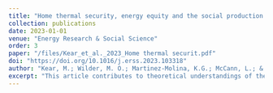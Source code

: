 ```yaml
---
title: "Home thermal security, energy equity and the social production of heat in manufactured housing"
collection: publications
date: 2023-01-01
venue: "Energy Research & Social Science"
order: 3
paper: "/files/Kear_et_al._2023_Home thermal securit.pdf"
doi: "https://doi.org/10.1016/j.erss.2023.103318"
author: "Kear, M.; Wilder, M. O.; Martinez-Molina, K.G.; McCann, L.; & Meyer, D."
excerpt: "This article contributes to theoretical understandings of the relationships among extreme heat vulnerability, energy equity and home thermal security (HTS) – the ability to maintain a home thermal environment consistent with basic health, social and financial needs. Based on three years of mixed-methods qualitative research among social service practitioners, landlords and residents of mobile and manufactured housing (MH) communities, we argue that thermal insecurity is a socially produced, rather than intrinsic, feature of MH. We use the thermal struggles of MH residents to illustrate how gaps in research, markets, landlord-tenant law, policy, and specific government programs overlap to produce MH as a site of hyper-exclusion from many tools used to mitigate and adapt to climate risk. We find that most MH residents, despite barriers and a warming climate, are able to maintain some level of HTS. We highlight the small-scale, improvisational strategies that households use to cope and adapt to the extreme temperatures. HTS is an achievement sustained by a variety of elements that cannot be reduced to simple metrics (e.g., presence of air conditioning). We conclude with a practical set of policy recommendations as well as a call for an expansive “climate finance” that includes the improvisational practices of excluded groups as innovations worth learning from and investing in."
---
```

